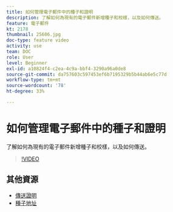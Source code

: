 ```yaml
---
title: 如何管理電子郵件中的種子和證明
description: 了解如何為現有的電子郵件新增種子和校樣，以及如何傳送。
feature: 電子郵件
kt: 2178
thumbnail: 25606.jpg
doc-type: feature video
activity: use
team: DOC
role: User
level: Beginner
exl-id: a10824f4-c2ea-4c9a-bbf4-3290a96a0de8
source-git-commit: da757603c597453ef6b7195329b5b44ab6e5c77d
workflow-type: tm+mt
source-wordcount: '78'
ht-degree: 33%

---
```


# 如何管理電子郵件中的種子和證明

了解如何為現有的電子郵件新增種子和校樣，以及如何傳送。

>[!VIDEO](https://video.tv.adobe.com/v/25606?quality=12)

## 其他資源

- [傳送證明](https://docs.adobe.com/content/help/en/campaign-classic/using/transactional-messaging/message-templates/sending-a-proof.html)
- [種子地址](https://docs.adobe.com/content/help/en/campaign-classic/using/configuring-campaign-classic/use-a-custom-recipient-table/seed-addresses.html)
